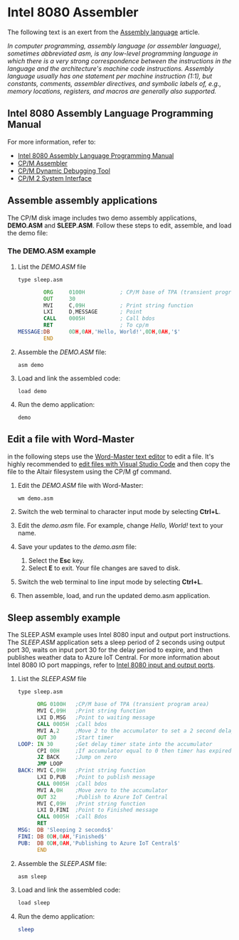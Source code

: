 # Intel 8080 Assembler

The following text is an exert from the [Assembly language](https://en.wikipedia.org/wiki/Assembly_language) article.

*In computer programming, assembly language (or assembler language), sometimes abbreviated asm, is any low-level programming language in which there is a very strong correspondence between the instructions in the language and the architecture's machine code instructions. Assembly language usually has one statement per machine instruction (1:1), but constants, comments, assembler directives, and symbolic labels of, e.g., memory locations, registers, and macros are generally also supported.*

## Intel 8080 Assembly Language Programming Manual

For more information, refer to:

- [Intel 8080 Assembly Language Programming Manual](https://github.com/AzureSphereCloudEnabledAltair8800/Altair8800.manuals/blob/master/8080asm.pdf)
- [CP/M Assembler](http://www.gaby.de/cpm/manuals/archive/cpm22htm/ch3.htm)
- [CP/M Dynamic Debugging Tool](http://www.gaby.de/cpm/manuals/archive/cpm22htm/ch4.htm)
- [CP/M 2 System Interface](http://www.gaby.de/cpm/manuals/archive/cpm22htm/ch5.htm)

## Assemble assembly applications

The CP/M disk image includes two demo assembly applications, **DEMO.ASM** and **SLEEP.ASM**. Follow these steps to edit, assemble, and load the demo file:

### The DEMO.ASM example

1. List the *DEMO.ASM* file

    ```cpm
    type sleep.asm
    ```

    ```asm
            ORG     0100H           ; CP/M base of TPA (transient program area)
            OUT     30
            MVI     C,09H           ; Print string function
            LXI     D,MESSAGE       ; Point
            CALL    0005H           ; Call bdos
            RET                     ; To cp/m
    MESSAGE:DB      0DH,0AH,'Hello, World!',0DH,0AH,'$'
            END
    ```

1. Assemble the *DEMO.ASM* file:

    ```cpm
    asm demo
    ```

1. Load and link the assembled code:

    ```cpm
    load demo
    ```

1. Run the demo application:

    ```cpm
    demo
    ```

## Edit a file with Word-Master

in the following steps use the [Word-Master text editor](https://github.com/AzureSphereCloudEnabledAltair8800/Altair8800.manuals/blob/master/Word-Master_Manual.pdf) to edit a file. It's highly recommended to [edit files with Visual Studio Code](Editing-files) and then copy the file to the Altair filesystem using the CP/M gf command.

1. Edit the *DEMO.ASM* file with Word-Master:

    ```cpm
    wm demo.asm
    ```

1. Switch the web terminal to character input mode by selecting **Ctrl+L**.

1. Edit the *demo.asm* file. For example, change *Hello, World!* text to your name.

1. Save your updates to the *demo.asm* file:

    1. Select the **Esc** key.
    1. Select **E** to exit. Your file changes are saved to disk.

1. Switch the web terminal to line input mode by selecting **Ctrl+L**.
1. Then assemble, load, and run the updated demo.asm application.

## Sleep assembly example

The SLEEP.ASM example uses Intel 8080 input and output port instructions. The *SLEEP.ASM* application sets a sleep period of 2 seconds using output port 30, waits on input port 30 for the delay period to expire, and then publishes weather data to Azure IoT Central. For more information about Intel 8080 IO port mappings, refer to [Intel 8080 input and output ports](https://github.com/gloveboxes/Altair8800.Emulator.UN-X/wiki#intel-8080-input-and-output-ports).

1. List the *SLEEP.ASM* file

    ```cpm
    type sleep.asm
    ```

    ```asm
          ORG 0100H   ;CP/M base of TPA (transient program area)
          MVI C,09H   ;Print string function
          LXI D,MSG   ;Point to waiting message
          CALL 0005H  ;Call bdos
          MVI A,2     ;Move 2 to the accumulator to set a 2 second delay
          OUT 30      ;Start timer
    LOOP: IN 30       ;Get delay timer state into the accumulator
          CPI 00H     ;If accumulator equal to 0 then timer has expired
          JZ BACK     ;Jump on zero
          JMP LOOP
    BACK: MVI C,09H   ;Print string function
          LXI D,PUB   ;Point to publish message
          CALL 0005H  ;Call bdos
          MVI A,0H    ;Move zero to the accumulator
          OUT 32      ;Publish to Azure IoT Central
          MVI C,09H   ;Print string function
          LXI D,FINI  ;Point to Finished message
          CALL 0005H  ;Call Bdos
          RET
    MSG:  DB 'Sleeping 2 seconds$'
    FINI: DB 0DH,0AH,'Finished$'
    PUB:  DB 0DH,0AH,'Publishing to Azure IoT Central$' 
          END
    ```

1. Assemble the *SLEEP.ASM* file:

    ```bash
    asm sleep
    ```

1. Load and link the assembled code:

    ```bash
    load sleep
    ```

1. Run the demo application:

    ```bash
    sleep
    ```
